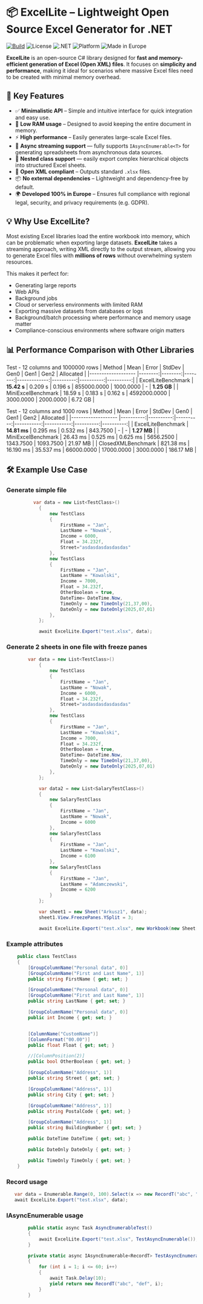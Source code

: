 # 📦 ExcelLite – Lightweight Open Source Excel Generator for .NET
[![Build](https://github.com/kkonczak/ExcelLite/actions/workflows/dotnet.yml/badge.svg)](https://github.com/kkonczak/ExcelLite/actions/workflows/dotnet.yml)
![License](https://img.shields.io/github/license/kkonczak/ExcelLite)
![.NET](https://img.shields.io/badge/.NET-7.0%2B-blue)
![Platform](https://img.shields.io/badge/platform-windows%20%7C%20linux%20%7C%20macos-lightgrey)
![Made in Europe](https://img.shields.io/badge/made%20in-Europe-blue)

**ExcelLite** is an open-source C# library designed for **fast and memory-efficient generation of Excel (Open XML) files**. It focuses on **simplicity and performance**, making it ideal for scenarios where massive Excel files need to be created with minimal memory overhead.

## 🚀 Key Features

- ✅ **Minimalistic API** – Simple and intuitive interface for quick integration and easy use.
- 🧠 **Low RAM usage** – Designed to avoid keeping the entire document in memory.
- ⚡ **High performance** – Easily generates large-scale Excel files.
- 🔁 **Async streaming support** — fully supports `IAsyncEnumerable<T>` for generating spreadsheets from asynchronous data sources.  
- 🧩 **Nested class support** — easily export complex hierarchical objects into structured Excel sheets.  
- 📄 **Open XML compliant** – Outputs standard `.xlsx` files.
- 📦 **No external dependencies** – Lightweight and dependency-free by default.
- 🌍 **Developed 100% in Europe** – Ensures full compliance with regional legal, security, and privacy requirements (e.g. GDPR).

## 💡 Why Use ExcelLite?

Most existing Excel libraries load the entire workbook into memory, which can be problematic when exporting large datasets. **ExcelLite** takes a streaming approach, writing XML directly to the output stream, allowing you to generate Excel files with **millions of rows** without overwhelming system resources.

This makes it perfect for:

- Generating large reports
- Web APIs
- Background jobs
- Cloud or serverless environments with limited RAM
- Exporting massive datasets from databases or logs
- Background/batch processing where performance and memory usage matter
- Compliance-conscious environments where software origin matters

## 📊 Performance Comparison with Other Libraries
Test - 12 columns and 1000000 rows
| Method             | Mean    | Error   | StdDev  | Gen0         | Gen1      | Gen2      | Allocated |
|------------------- |--------:|--------:|--------:|-------------:|----------:|----------:|----------:|
| ExcelLiteBenchmark | **15.42 s** | 0.209 s | 0.196 s |  855000.0000 | 1000.0000 |         - |   **1.25 GB** |
| MiniExcelBenchmark | 18.59 s | 0.183 s | 0.162 s | 4592000.0000 | 3000.0000 | 2000.0000 |   6.72 GB |

Test - 12 columns and 1000 rows
| Method             | Mean      | Error     | StdDev    | Gen0       | Gen1   | Gen2      | Allocated |
|------------------- |----------:|----------:|----------:|-----------:|-----------:|----------:|----------:|
| ExcelLiteBenchmark |  **14.81 ms** |  0.295 ms |  0.532 ms |   843.7500 | - |         - |   **1.27 MB** |
| MiniExcelBenchmark |  26.43 ms |  0.525 ms |  0.625 ms |  5656.2500 |  1343.7500 | 1093.7500 |  21.97 MB |
| ClosedXMLBenchmark | 821.38 ms | 16.190 ms | 35.537 ms | 66000.0000 | 17000.0000 | 3000.0000 | 186.17 MB |

## 🛠 Example Use Case
### Generate simple file
```csharp
          var data = new List<TestClass>()
            {
                new TestClass
                {
                    FirstName = "Jan",
                    LastName = "Nowak",
                    Income = 6000,
                    Float = 34.232f,
                    Street="asdasdasdasdasdas"
                },
                new TestClass
                {
                    FirstName = "Jan",
                    LastName = "Kowalski",
                    Income = 7000,
                    Float = 34.232f,
                    OtherBoolean = true,
                    DateTime= DateTime.Now,
                    TimeOnly = new TimeOnly(21,37,00),
                    DateOnly = new DateOnly(2025,07,01)
                },
            };

            await ExcelLite.Export("test.xlsx", data);
```

### Generate 2 sheets in one file with freeze panes
```csharp
        var data = new List<TestClass>()
            {
                new TestClass
                {
                    FirstName = "Jan",
                    LastName = "Nowak",
                    Income = 6000,
                    Float = 34.232f,
                    Street="asdasdasdasdasdas"
                },
                new TestClass
                {
                    FirstName = "Jan",
                    LastName = "Kowalski",
                    Income = 7000,
                    Float = 34.232f,
                    OtherBoolean = true,
                    DateTime= DateTime.Now,
                    TimeOnly = new TimeOnly(21,37,00),
                    DateOnly = new DateOnly(2025,07,01)
                },
            };

            var data2 = new List<SalaryTestClass>()
            {
                new SalaryTestClass
                {
                    FirstName = "Jan",
                    LastName = "Nowak",
                    Income = 6000
                },
                new SalaryTestClass
                {
                    FirstName = "Jan",
                    LastName = "Kowalski",
                    Income = 6100
                },
                new SalaryTestClass
                {
                    FirstName = "Jan",
                    LastName = "Adamczewski",
                    Income = 6200
                }
            };

            var sheet1 = new Sheet("Arkusz1", data);
            sheet1.View.FreezePanes.YSplit = 3;

            await ExcelLite.Export("test.xlsx", new Workbook(new Sheet[] { new Sheet("Salary", data2), sheet1  }));
```

### Example attributes
```csharp
    public class TestClass
    {
        [GroupColumnName("Personal data", 0)]
        [GroupColumnName("First and Last Name", 1)]
        public string FirstName { get; set; }

        [GroupColumnName("Personal data", 0)]
        [GroupColumnName("First and Last Name", 1)]
        public string LastName { get; set; }

        [GroupColumnName("Personal data", 0)]
        public int Income { get; set; }


        [ColumnName("CustomName")]
        [ColumnFormat("00.00")]
        public float Float { get; set; }

        //[ColumnPosition(2)]
        public bool OtherBoolean { get; set; }

        [GroupColumnName("Address", 1)]
        public string Street { get; set; }

        [GroupColumnName("Address", 1)]
        public string City { get; set; }

        [GroupColumnName("Address", 1)]
        public string PostalCode { get; set; }

        [GroupColumnName("Address", 1)]
        public string BuildingNumber { get; set; }

        public DateTime DateTime { get; set; }

        public DateOnly DateOnly { get; set; }

        public TimeOnly TimeOnly { get; set; }
    }
```

### Record usage
```csharp
   var data = Enumerable.Range(0, 100).Select(x => new RecordT("abc", "def", x));
   await ExcelLite.Export("test.xlsx", data);
```

### IAsyncEnumerable usage
```csharp
        public static async Task AsyncEnumerableTest()
        {
            await ExcelLite.Export("test.xlsx", TestAsyncEnumerable());
        }

        private static async IAsyncEnumerable<RecordT> TestAsyncEnumerable()
        {
            for (int i = 1; i <= 60; i++)
            {
                await Task.Delay(10);
                yield return new RecordT("abc", "def", i); 
            }
        }
```
